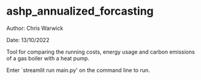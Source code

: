 # ashp_annualized_forcasting
Author: Chris Warwick

Date: 13/10/2022

Tool for comparing the running costs, energy usage and carbon emissions of a 
gas boiler with a heat pump.

Enter `streamlit run main.py' on the command line to run.